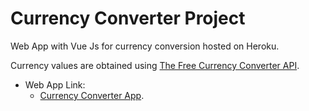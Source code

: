 # Currency Converter Project

Web App with Vue Js for currency conversion hosted on Heroku.

Currency values are obtained using <a href="https://free.currencyconverterapi.com/">The Free Currency Converter API</a>.

* Web App Link:
    * <a href="https://convertercurrency.herokuapp.com/">Currency Converter App</a>.
 

